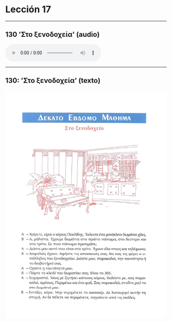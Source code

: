 # Lección 17

---

## 130 'Στο ξενοδοχεία' (audio)

<audio controls="controls">
  <source type="audio/mpeg" src="../GM_Audios/16_Hena_zevgari_hetoimazei_to_spiti_tou.mp3"></source>
</audio>

---

## 130: 'Στο ξενοδοχεία' (texto)

![Página 130](Metodo/Textbook_Pagina_130.png)

